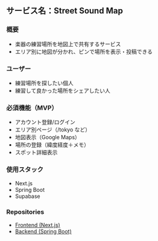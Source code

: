 ## サービス名：Street Sound Map

### 概要
- 楽器の練習場所を地図上で共有するサービス
- エリア別に地図が分かれ、ピンで場所を表示・投稿できる

### ユーザー
- 練習場所を探したい個人
- 練習して良かった場所をシェアしたい人

### 必須機能（MVP）
- アカウント登録/ログイン
- エリア別ページ（/tokyo など）
- 地図表示（Google Maps）
- 場所の登録（緯度経度＋メモ）
- スポット詳細表示

### 使用スタック
- Next.js
- Spring Boot
- Supabase

### Repositories
- [Frontend (Next.js)](https://github.com/Ushi54/street-sound-map-frontend)
- [Backend (Spring Boot)](https://github.com/Ushi54/street-sound-map-backend)
